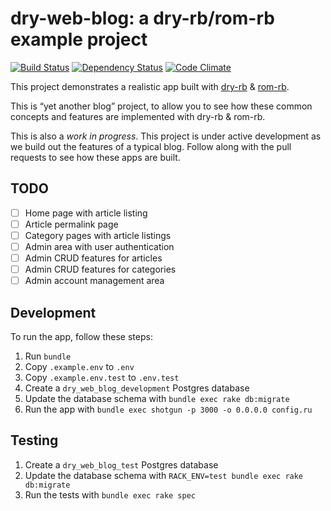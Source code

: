 [travis]: https://travis-ci.org/dry-rb/dry-web-blog
[gemnasium]: https://gemnasium.com/dry-rb/dry-web-blog
[codeclimate]: https://codeclimate.com/github/dry-rb/dry-web-blog

# dry-web-blog: a dry-rb/rom-rb example project

[![Build Status](https://travis-ci.org/dry-rb/dry-web-blog.svg?branch=master)][travis]
[![Dependency Status](https://gemnasium.com/dry-rb/dry-web-blog.svg)][gemnasium]
[![Code Climate](https://codeclimate.com/github/dry-rb/dry-web-blog/badges/gpa.svg)][codeclimate]

This project demonstrates a realistic app built with [dry-rb](http://dry-rb.org/) & [rom-rb](http://rom-rb.org/).

This is “yet another blog” project, to allow you to see how these common concepts and features are implemented with dry-rb & rom-rb.

This is also a _work in progress_. This project is under active development as we build out the features of a typical blog. Follow along with the pull requests to see how these apps are built.

## TODO

- [ ] Home page with article listing
- [ ] Article permalink page
- [ ] Category pages with article listings
- [ ] Admin area with user authentication
- [ ] Admin CRUD features for articles
- [ ] Admin CRUD features for categories
- [ ] Admin account management area

## Development

To run the app, follow these steps:

1. Run `bundle`
2. Copy `.example.env` to `.env`
3. Copy `.example.env.test` to `.env.test`
4. Create a `dry_web_blog_development` Postgres database
5. Update the database schema with `bundle exec rake db:migrate`
6. Run the app with `bundle exec shotgun -p 3000 -o 0.0.0.0 config.ru`

## Testing

1. Create a `dry_web_blog_test` Postgres database
2. Update the database schema with `RACK_ENV=test bundle exec rake db:migrate`
3. Run the tests with `bundle exec rake spec`
